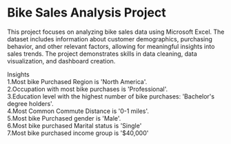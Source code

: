 # Bike Sales Analysis Project
This project focuses on analyzing bike sales data using Microsoft Excel. The dataset includes information about customer demographics, purchasing behavior, and other relevant factors, allowing for meaningful insights into sales trends. The project demonstrates skills in data cleaning, data visualization, and dashboard creation.

Insights \
1.Most bike Purchased Region is 'North America'.\
2.Occupation with most bike purchases is 'Professional'.\
3.Education level with the highest number of bike purchases: 'Bachelor's degree holders'.\
4.Most Common Commute Distance is '0-1 miles'.\
5.Most bike Purchased gender is 'Male'.\
6.Most bike purchased Marital status is 'Single'\
7.Most bike purchased income group is '$40,000'
